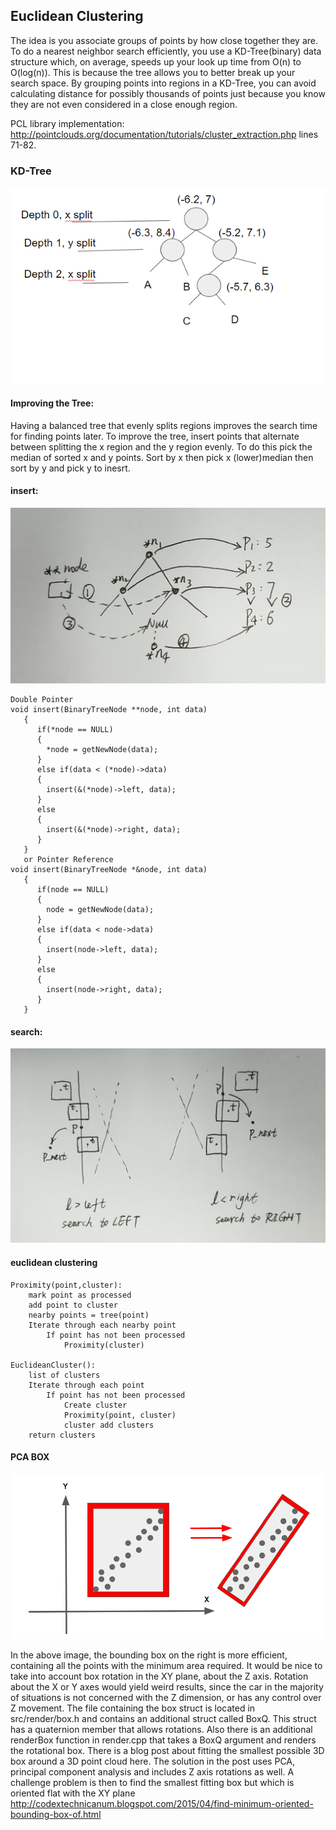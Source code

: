 ## Euclidean Clustering
The idea is you associate groups of points by how close together they are. To do a nearest neighbor search efficiently, you use a KD-Tree(binary) data structure which, on average, speeds up your look up time from O(n) to O(log(n)). This is because the tree allows you to better break up your search space. By grouping points into regions in a KD-Tree, you can avoid calculating distance for possibly thousands of points just because you know they are not even considered in a close enough region.

PCL library implementation:
http://pointclouds.org/documentation/tutorials/cluster_extraction.php   lines 71-82.

### KD-Tree

![not text](img/kdtree5.png)

#### Improving the Tree:
Having a balanced tree that evenly splits regions improves the search time for finding points later. To improve the tree, insert points that alternate between splitting the x region and the y region evenly. To do this pick the median of sorted x and y points.
Sort by x then pick x (lower)median then sort by y and pick y to inesrt.

#### insert:
![not text](img/kdtree_insert.png)

```
Double Pointer
void insert(BinaryTreeNode **node, int data)
   {
      if(*node == NULL)
      {
        *node = getNewNode(data);
      }
      else if(data < (*node)->data)
      {
        insert(&(*node)->left, data);
      }
      else
      {
        insert(&(*node)->right, data);
      }
   }
   or Pointer Reference
void insert(BinaryTreeNode *&node, int data)
   {
      if(node == NULL)
      {
        node = getNewNode(data);
      }
      else if(data < node->data)
      {
        insert(node->left, data);
      }
      else
      {
        insert(node->right, data);
      }
   }
```

#### search:
![not text](img/kdtree_search.png)

#### euclidean clustering
```
Proximity(point,cluster):
    mark point as processed
    add point to cluster
    nearby points = tree(point)
    Iterate through each nearby point
        If point has not been processed
            Proximity(cluster)

EuclideanCluster():
    list of clusters 
    Iterate through each point
        If point has not been processed
            Create cluster
            Proximity(point, cluster)
            cluster add clusters
    return clusters
```
#### PCA BOX
![not text](img/boxexample2.png)
  
 In the above image, the bounding box on the right is more efficient, containing all the points with the minimum area required. It would be nice to take into account box rotation in the XY plane, about the Z axis. Rotation about the X or Y axes would yield weird results, since the car in the majority of situations is not concerned with the Z dimension, or has any control over Z movement.
 The file containing the box struct is located in src/render/box.h and contains an additional struct called BoxQ. This struct has a quaternion member that allows rotations. Also there is an additional renderBox function in render.cpp that takes a BoxQ argument and renders the rotational box. There is a blog post about fitting the smallest possible 3D box around a 3D point cloud here. The solution in the post uses PCA, principal component analysis and includes Z axis rotations as well. A challenge problem is then to find the smallest fitting box but which is oriented flat with the XY plane
 http://codextechnicanum.blogspot.com/2015/04/find-minimum-oriented-bounding-box-of.html
